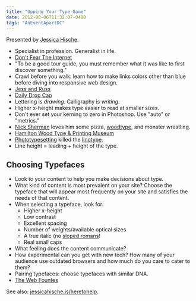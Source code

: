 ```yaml
---
title: "Upping Your Type Game"
date: 2012-08-06T11:32:07-0400
tags: "AnEventApartDC"
---
```


Presented by [Jessica Hische](http://jessicahische.is/).

- Specialist in profession. Generalist in life.
- [Don't Fear The Internet](http://www.dontfeartheinternet.com/)
- "To be a good tour guide, you must remember what it was like to first discover something."
- Crawl before you walk: learn how to make links colors other than blue before diving into responsive web design.
- [Jess and Russ](http://jessandruss.us/)
- [Daily Drop Cap](http://www.dailydropcap.com/)
- Lettering is _drawing_. Calligraphy is _writing_.
- Higher x-height makes type easier to read at smaller sizes.
- Don't ever set your kerning to zero in Photoshop. Use "auto" or "metrics."
- [Nick Sherman](http://nicksherman.com/) loves him some pizza, [woodtype](http://www.flickr.com/photos/nicksherman/7698048560/), and monster wrestling.
- [Hamilton Wood Type & Printing Museum](http://woodtype.org/)
- [Phototypesetting](http://en.wikipedia.org/wiki/Phototypesetting) killed the [linotype](http://en.wikipedia.org/wiki/Linotype_machine).
- Line height = leading + height of the type.

## Choosing Typefaces ##

- Look to your content to help you make decisions about type.
- What kind of content is most prevalent on your site? Choose the typeface that will appear most frequently on your site and satisfies the needs of that content.
- When selecting a typeface, look for:
	- Higher x-height
	- Low contrast
	- Excellent spacing
	- Number of weights/available optical sizes
	- A true italic (no [sloped romans](https://twitter.com/jgarber/status/232510386912514048)!
	- Real small caps
- What feeling does the content communicate?
- How experimental can you get with new tech? How many of your audience use outdated browsers and how much do you care to cater to them?
- Pairing typefaces: choose typefaces with similar DNA.
- [The Web Fountes](http://the.webfount.es)

See also: [jessicahische.is/heretohelp](http://jessicahische.is/heretohelp/).

